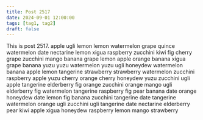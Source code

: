 ```yaml
---
title: Post 2517
date: 2024-09-01 12:00:00
tags: [tag1, tag2]
draft: false
---
```

This is post 2517.
apple
ugli
lemon
lemon
watermelon
grape
quince
watermelon
date
nectarine
lemon
xigua
raspberry
zucchini
kiwi
fig
cherry
grape
zucchini
mango
banana
grape
lemon
apple
orange
banana
xigua
grape
banana
yuzu
yuzu
watermelon
yuzu
ugli
honeydew
watermelon
banana
apple
lemon
tangerine
strawberry
strawberry
watermelon
zucchini
raspberry
apple
yuzu
cherry
orange
cherry
honeydew
yuzu
zucchini
ugli
apple
tangerine
elderberry
fig
orange
zucchini
orange
mango
ugli
elderberry
fig
watermelon
tangerine
raspberry
fig
pear
banana
date
orange
honeydew
date
lemon
fig
banana
zucchini
tangerine
date
tangerine
watermelon
orange
ugli
zucchini
ugli
tangerine
date
nectarine
elderberry
pear
kiwi
apple
xigua
honeydew
raspberry
lemon
mango
strawberry
